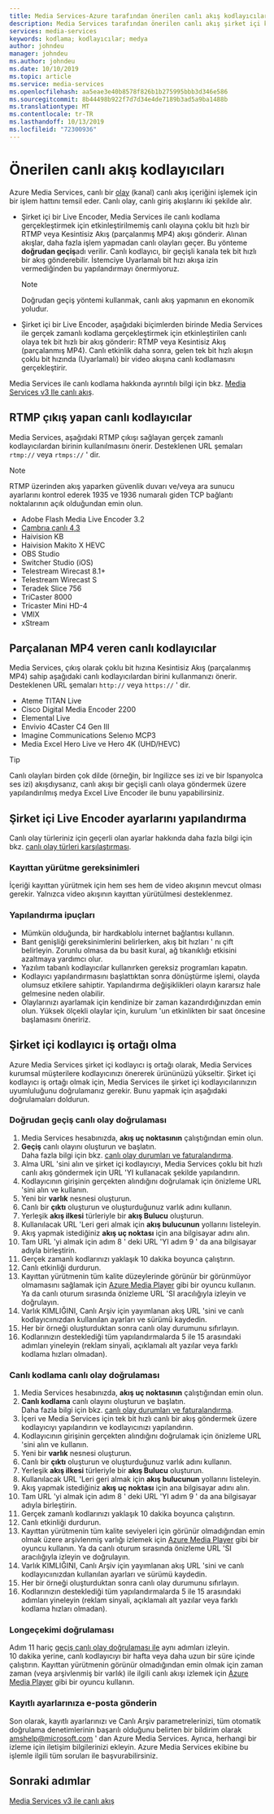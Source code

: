 ```yaml
---
title: Media Services-Azure tarafından önerilen canlı akış kodlayıcıları | Microsoft Docs
description: Media Services tarafından önerilen canlı akış şirket içi kodlayıcılar hakkında bilgi edinin
services: media-services
keywords: kodlama; kodlayıcılar; medya
author: johndeu
manager: johndeu
ms.author: johndeu
ms.date: 10/10/2019
ms.topic: article
ms.service: media-services
ms.openlocfilehash: aa5eae3e40b8578f826b1b275995bbb3d346e586
ms.sourcegitcommit: 8b44498b922f7d7d34e4de7189b3ad5a9ba1488b
ms.translationtype: MT
ms.contentlocale: tr-TR
ms.lasthandoff: 10/13/2019
ms.locfileid: "72300936"
---
```

# <a name="recommended-live-streaming-encoders"></a>Önerilen canlı akış kodlayıcıları

Azure Media Services, canlı bir [olay](https://docs.microsoft.com/rest/api/media/liveevents) (kanal) canlı akış içeriğini işlemek için bir işlem hattını temsil eder. Canlı olay, canlı giriş akışlarını iki şekilde alır.

* Şirket içi bir Live Encoder, Media Services ile canlı kodlama gerçekleştirmek için etkinleştirilmemiş canlı olayına çoklu bit hızlı bir RTMP veya Kesintisiz Akış (parçalanmış MP4) akışı gönderir. Alınan akışlar, daha fazla işlem yapmadan canlı olayları geçer. Bu yönteme **doğrudan geçiş**adı verilir. Canlı kodlayıcı, bir geçişli kanala tek bit hızlı bir akış gönderebilir. İstemciye Uyarlamalı bit hızı akışa izin vermediğinden bu yapılandırmayı önermiyoruz.

  > [!NOTE]
  > Doğrudan geçiş yöntemi kullanmak, canlı akış yapmanın en ekonomik yoludur.
 
* Şirket içi bir Live Encoder, aşağıdaki biçimlerden birinde Media Services ile gerçek zamanlı kodlama gerçekleştirmek için etkinleştirilen canlı olaya tek bit hızlı bir akış gönderir: RTMP veya Kesintisiz Akış (parçalanmış MP4). Canlı etkinlik daha sonra, gelen tek bit hızlı akışın çoklu bit hızında (Uyarlamalı) bir video akışına canlı kodlamasını gerçekleştirir.

Media Services ile canlı kodlama hakkında ayrıntılı bilgi için bkz. [Media Services v3 Ile canlı akış](live-streaming-overview.md).

## <a name="live-encoders-that-output-rtmp"></a>RTMP çıkış yapan canlı kodlayıcılar

Media Services, aşağıdaki RTMP çıkışı sağlayan gerçek zamanlı kodlayıcılardan birinin kullanılmasını önerir. Desteklenen URL şemaları `rtmp://` veya `rtmps://` ' dir.

> [!NOTE]
> RTMP üzerinden akış yaparken güvenlik duvarı ve/veya ara sunucu ayarlarını kontrol ederek 1935 ve 1936 numaralı giden TCP bağlantı noktalarının açık olduğundan emin olun.

- Adobe Flash Media Live Encoder 3.2
- [Cambrıa canlı 4,3](https://www.capellasystems.net/products/cambria-live/)
- Haivision KB
- Haivision Makito X HEVC
- OBS Studio
- Switcher Studio (iOS)
- Telestream Wirecast 8.1+
- Telestream Wirecast S
- Teradek Slice 756
- TriCaster 8000
- Tricaster Mini HD-4
- VMIX
- xStream

## <a name="live-encoders-that-output-fragmented-mp4"></a>Parçalanan MP4 veren canlı kodlayıcılar

Media Services, çıkış olarak çoklu bit hızına Kesintisiz Akış (parçalanmış MP4) sahip aşağıdaki canlı kodlayıcılardan birini kullanmanızı önerir. Desteklenen URL şemaları `http://` veya `https://` ' dir.

- Ateme TITAN Live
- Cisco Digital Media Encoder 2200
- Elemental Live
- Envivio 4Caster C4 Gen III
- Imagine Communications Selenıo MCP3
- Media Excel Hero Live ve Hero 4K (UHD/HEVC)

> [!TIP]
>  Canlı olayları birden çok dilde (örneğin, bir Ingilizce ses izi ve bir Ispanyolca ses izi) akışdıysanız, canlı akışı bir geçişli canlı olaya göndermek üzere yapılandırılmış medya Excel Live Encoder ile bunu yapabilirsiniz.

## <a name="configuring-on-premises-live-encoder-settings"></a>Şirket içi Live Encoder ayarlarını yapılandırma

Canlı olay türleriniz için geçerli olan ayarlar hakkında daha fazla bilgi için bkz. [canlı olay türleri karşılaştırması](live-event-types-comparison.md).

### <a name="playback-requirements"></a>Kayıttan yürütme gereksinimleri

İçeriği kayıttan yürütmek için hem ses hem de video akışının mevcut olması gerekir. Yalnızca video akışının kayıttan yürütülmesi desteklenmez.

### <a name="configuration-tips"></a>Yapılandırma ipuçları

- Mümkün olduğunda, bir hardkablolu internet bağlantısı kullanın.
- Bant genişliği gereksinimlerini belirlerken, akış bit hızları ' nı çift belirleyin. Zorunlu olmasa da bu basit kural, ağ tıkanıklığı etkisini azaltmaya yardımcı olur.
- Yazılım tabanlı kodlayıcılar kullanırken gereksiz programları kapatın.
- Kodlayıcı yapılandırmasını başlattıktan sonra dönüştürme işlemi, olayda olumsuz etkilere sahiptir. Yapılandırma değişiklikleri olayın kararsız hale gelmesine neden olabilir. 
- Olaylarınızı ayarlamak için kendinize bir zaman kazandırdığınızdan emin olun. Yüksek ölçekli olaylar için, kurulum 'un etkinlikten bir saat öncesine başlamasını öneririz.

## <a name="becoming-an-on-premises-encoder-partner"></a>Şirket içi kodlayıcı iş ortağı olma

Azure Media Services şirket içi kodlayıcı iş ortağı olarak, Media Services kurumsal müşterilere kodlayıcınızı önererek ürününüzü yükseltir. Şirket içi kodlayıcı iş ortağı olmak için, Media Services ile şirket içi kodlayıcılarınızın uyumluluğunu doğrulamanız gerekir. Bunu yapmak için aşağıdaki doğrulamaları doldurun.

### <a name="pass-through-live-event-verification"></a>Doğrudan geçiş canlı olay doğrulaması

1. Media Services hesabınızda, **akış uç noktasının** çalıştığından emin olun. 
2. **Geçiş** canlı olayını oluşturun ve başlatın. <br/> Daha fazla bilgi için bkz. [canlı olay durumları ve faturalandırma](live-event-states-billing.md).
3. Alma URL 'sini alın ve şirket içi kodlayıcıyı, Media Services çoklu bit hızlı canlı akış göndermek için URL 'YI kullanacak şekilde yapılandırın.
4. Kodlayıcının girişinin gerçekten alındığını doğrulamak için önizleme URL 'sini alın ve kullanın.
5. Yeni bir **varlık** nesnesi oluşturun.
6. Canlı bir **çıktı** oluşturun ve oluşturduğunuz varlık adını kullanın.
7. Yerleşik **akış ilkesi** türleriyle bir **akış Bulucu** oluşturun.
8. Kullanılacak URL 'Leri geri almak için **akış bulucunun** yollarını listeleyin.
9. Akış yapmak istediğiniz **akış uç noktası** için ana bilgisayar adını alın.
10. Tam URL 'yi almak için adım 8 ' deki URL 'YI adım 9 ' da ana bilgisayar adıyla birleştirin.
11. Gerçek zamanlı kodlarınızı yaklaşık 10 dakika boyunca çalıştırın.
12. Canlı etkinliği durdurun. 
13. Kayıttan yürütmenin tüm kalite düzeylerinde görünür bir görünmüyor olmamasını sağlamak için [Azure Media Player](https://aka.ms/azuremediaplayer) gibi bir oyuncu kullanın. Ya da canlı oturum sırasında önizleme URL 'SI aracılığıyla izleyin ve doğrulayın.
14. Varlık KIMLIĞINI, Canlı Arşiv için yayımlanan akış URL 'sini ve canlı kodlayıcıınızdan kullanılan ayarları ve sürümü kaydedin.
15. Her bir örneği oluşturduktan sonra canlı olay durumunu sıfırlayın.
16. Kodlarınızın desteklediği tüm yapılandırmalarda 5 ile 15 arasındaki adımları yineleyin (reklam sinyali, açıklamalı alt yazılar veya farklı kodlama hızları olmadan).

### <a name="live-encoding-live-event-verification"></a>Canlı kodlama canlı olay doğrulaması

1. Media Services hesabınızda, **akış uç noktasının** çalıştığından emin olun. 
2. **Canlı kodlama** canlı olayını oluşturun ve başlatın. <br/> Daha fazla bilgi için bkz. [canlı olay durumları ve faturalandırma](live-event-states-billing.md).
3. İçeri ve Media Services için tek bit hızlı canlı bir akış göndermek üzere kodlayıcıyı yapılandırın ve kodlayıcınızı yapılandırın.
4. Kodlayıcının girişinin gerçekten alındığını doğrulamak için önizleme URL 'sini alın ve kullanın.
5. Yeni bir **varlık** nesnesi oluşturun.
6. Canlı bir **çıktı** oluşturun ve oluşturduğunuz varlık adını kullanın.
7. Yerleşik **akış ilkesi** türleriyle bir **akış Bulucu** oluşturun.
8. Kullanılacak URL 'Leri geri almak için **akış bulucunun** yollarını listeleyin.
9. Akış yapmak istediğiniz **akış uç noktası** için ana bilgisayar adını alın.
10. Tam URL 'yi almak için adım 8 ' deki URL 'YI adım 9 ' da ana bilgisayar adıyla birleştirin.
11. Gerçek zamanlı kodlarınızı yaklaşık 10 dakika boyunca çalıştırın.
12. Canlı etkinliği durdurun.
13. Kayıttan yürütmenin tüm kalite seviyeleri için görünür olmadığından emin olmak üzere arşivlenmiş varlığı izlemek için [Azure Media Player](https://aka.ms/azuremediaplayer) gibi bir oyuncu kullanın. Ya da canlı oturum sırasında önizleme URL 'SI aracılığıyla izleyin ve doğrulayın.
14. Varlık KIMLIĞINI, Canlı Arşiv için yayımlanan akış URL 'sini ve canlı kodlayıcıınızdan kullanılan ayarları ve sürümü kaydedin.
15. Her bir örneği oluşturduktan sonra canlı olay durumunu sıfırlayın.
16. Kodlarınızın desteklediği tüm yapılandırmalarda 5 ile 15 arasındaki adımları yineleyin (reklam sinyali, açıklamalı alt yazılar veya farklı kodlama hızları olmadan).

### <a name="longevity-verification"></a>Longeçekimi doğrulaması

Adım 11 hariç [geçiş canlı olay doğrulaması ile](#pass-through-live-event-verification) aynı adımları izleyin. <br/>10 dakika yerine, canlı kodlayıcıyı bir hafta veya daha uzun bir süre içinde çalıştırın. Kayıttan yürütmenin görünür olmadığından emin olmak için zaman zaman (veya arşivlenmiş bir varlık) ile ilgili canlı akışı izlemek için [Azure Media Player](https://aka.ms/azuremediaplayer) gibi bir oyuncu kullanın.

### <a name="email-your-recorded-settings"></a>Kayıtlı ayarlarınıza e-posta gönderin

Son olarak, kayıtlı ayarlarınızı ve Canlı Arşiv parametrelerinizi, tüm otomatik doğrulama denetimlerinin başarılı olduğunu belirten bir bildirim olarak amshelp@microsoft.com ' dan Azure Media Services. Ayrıca, herhangi bir izleme için iletişim bilgilerinizi ekleyin. Azure Media Services ekibine bu işlemle ilgili tüm soruları ile başvurabilirsiniz.

## <a name="next-steps"></a>Sonraki adımlar

[Media Services v3 ile canlı akış](live-streaming-overview.md)
